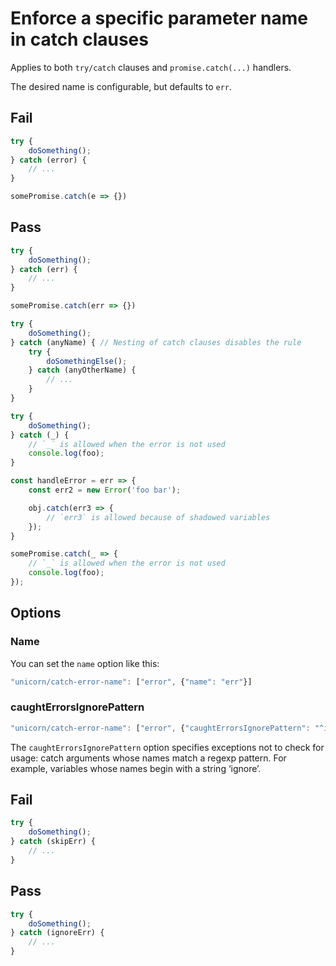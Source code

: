 # Enforce a specific parameter name in catch clauses

Applies to both `try/catch` clauses and `promise.catch(...)` handlers.

The desired name is configurable, but defaults to `err`.


## Fail

```js
try {
	doSomething();
} catch (error) {
	// ...
}
```

```js
somePromise.catch(e => {})
```


## Pass

```js
try {
	doSomething();
} catch (err) {
	// ...
}
```

```js
somePromise.catch(err => {})
```

```js
try {
	doSomething();
} catch (anyName) { // Nesting of catch clauses disables the rule
	try {
		doSomethingElse();
	} catch (anyOtherName) {
		// ...
	}
}
```

```js
try {
	doSomething();
} catch (_) {
	// `_` is allowed when the error is not used
	console.log(foo);
}
```

```js
const handleError = err => {
	const err2 = new Error('foo bar');

	obj.catch(err3 => {
		// `err3` is allowed because of shadowed variables
	});
}
```

```js
somePromise.catch(_ => {
	// `_` is allowed when the error is not used
	console.log(foo);
});
```


## Options

### Name

You can set the `name` option like this:

```js
"unicorn/catch-error-name": ["error", {"name": "err"}]
```

### caughtErrorsIgnorePattern

```js
"unicorn/catch-error-name": ["error", {"caughtErrorsIgnorePattern": "^ignore"}]
```

The `caughtErrorsIgnorePattern` option specifies exceptions not to check for usage: catch arguments whose names match a regexp pattern. 
For example, variables whose names begin with a string ‘ignore’.

## Fail

```js
try {
	doSomething();
} catch (skipErr) {
	// ...
}
```

## Pass

```js
try {
	doSomething();
} catch (ignoreErr) {
	// ...
}
```

